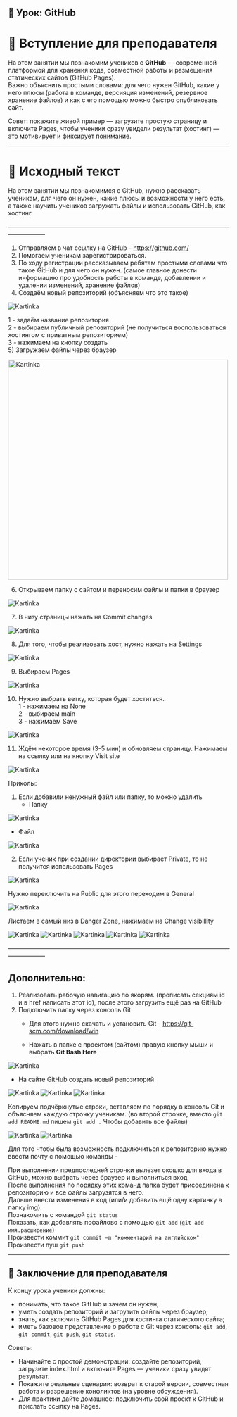 ## 🚀 Урок: GitHub

# 🎤 Вступление для преподавателя

На этом занятии мы познакомим учеников с **GitHub** — современной платформой для хранения кода, совместной работы и размещения статических сайтов (GitHub Pages).  
Важно объяснить простыми словами: для чего нужен GitHub, какие у него плюсы (работа в команде, версияция изменений, резервное хранение файлов) и как с его помощью можно быстро опубликовать сайт.  

Совет: покажите живой пример — загрузите простую страницу и включите Pages, чтобы ученики сразу увидели результат (хостинг) — это мотивирует и фиксирует понимание.

---

# 📖 Исходный текст

На этом занятии мы познакомимся с GitHub, нужно рассказать ученикам, для чего он нужен, какие плюсы и возможности у него есть, а также научить учеников загружать файлы и использовать GitHub, как хостинг.

——————————————————————————————————————————

1) Отправляем в чат ссылку на GitHub - https://github.com/  
2) Помогаем ученикам зарегистрироваться.  
3) По ходу регистрации рассказываем ребятам простыми словами что такое GitHub и для чего он нужен. (самое главное донести информацию про удобность работы в команде, добавлении и удалении изменений, хранение файлов)  
4) Создаём новый репозиторий (объясняем что это такое)  

<img src="images/Picture (91).png" alt="Kartinka">

   1 - задаём название репозитория  
   2 - выбираем публичный репозиторий (не получиться воспользоваться хостингом с приватным репозиторием)  
   3 - нажимаем на кнопку создать  
5) Загружаем файлы через браузер

<img src="images/Picture (92).png" alt="Kartinka" width="500">

6) Открываем папку с сайтом и переносим файлы и папки в браузер

<img src="images/Picture (93).png" alt="Kartinka">

7) В низу страницы нажать на Commit changes

<img src="images/Picture (94).png" alt="Kartinka">

8) Для того, чтобы реализовать хост, нужно нажать на Settings

<img src="images/Picture (95).png" alt="Kartinka">

9) Выбираем Pages

<img src="images/Picture (96).png" alt="Kartinka">

10) Нужно выбрать ветку, которая будет хоститься.  
    1 - нажимаем на None  
    2 - выбираем main  
    3 - нажимаем Save

<img src="images/Picture (97).png" alt="Kartinka">

11) Ждём некоторое время (3-5 мин) и обновляем страницу. Нажимаем на ссылку или на кнопку Visit site

<img src="images/Picture (98).png" alt="Kartinka">

Приколы:  
1) Если добавили ненужный файл или папку, то можно удалить  
   - Папку  

<img src="images/Picture (99).png" alt="Kartinka">
   
   - Файл

<img src="images/Picture (100).png" alt="Kartinka">

2) Если ученик при создании директории выбирает Private, то не получится использовать Pages  

<img src="images/Picture (101).png" alt="Kartinka">

   Нужно переключить на Public для этого переходим в General  

<img src="images/Picture (102).png" alt="Kartinka">
   
   Листаем в самый низ в Danger Zone, нажимаем на Change visibillity

<img src="images/Picture (103).png" alt="Kartinka">

<img src="images/Picture (104).png" alt="Kartinka">

<img src="images/Picture (105).png" alt="Kartinka">

<img src="images/Picture (106).png" alt="Kartinka">

<img src="images/Picture (107).png" alt="Kartinka">

——————————————————————————————————————————

## Дополнительно:

1) Реализовать рабочую навигацию по якорям. (прописать секциям id и в href написать этот id), после этого загрузить ещё раз на GitHub  
2) Подключить папку через консоль Git  
   - Для этого нужно скачать и установить Git - https://git-scm.com/download/win

   - Нажать в папке с проектом (сайтом) правую кнопку мыши и выбрать **Git Bash Here**

<img src="images/Picture (108).png" alt="Kartinka">

   - На сайте GitHub создать новый репозиторий

<img src="images/Picture (109).png" alt="Kartinka">

<img src="images/Picture (110).png" alt="Kartinka">

<img src="images/Picture (111).png" alt="Kartinka">

   Копируем подчёркнутые строки, вставляем по порядку в консоль Git и объясняем каждую строчку ученикам. (во второй строчке, вместо `git add README.md` пишем `git add .`  Чтобы добавить все файлы)

<img src="images/Picture (112).png" alt="Kartinka">

<img src="images/Picture (113).png" alt="Kartinka">

   Для того чтобы была возможность подключиться к репозиторию нужно ввести почту с помощью команды - 

   При выполнении предпоследней строчки вылезет окошко для входа в GitHub, можно выбрать через браузер и выполниться вход  
   После выполнения по порядку этих команд папка будет присоединена к репозиторию и все файлы загрузятся в него.  
   Дальше внести изменения в код (или/и добавить ещё одну картинку в папку img).  
   Познакомить с командой `git status`  
   Показать, как добавлять пофайлово с помощью `git add` (`git add имя.расширение`)  
   Произвести коммит `git commit –m "комментарий на английском"`  
   Произвести пуш `git push`

---

## 🎯 Заключение для преподавателя

К концу урока ученики должны:  
- понимать, что такое GitHub и зачем он нужен;  
- уметь создать репозиторий и загрузить файлы через браузер;  
- знать, как включить GitHub Pages для хостинга статического сайта;  
- иметь базовое представление о работе с Git через консоль: `git add`, `git commit`, `git push`, `git status`.  

Советы:  
- Начинайте с простой демонстрации: создайте репозиторий, загрузите index.html и включите Pages — ученики сразу увидят результат.  
- Покажите реальные сценарии: возврат к старой версии, совместная работа и разрешение конфликтов (на уровне обсуждения).  
- Для практики дайте домашнее: подключить свой проект к GitHub и прислать ссылку на Pages.  

